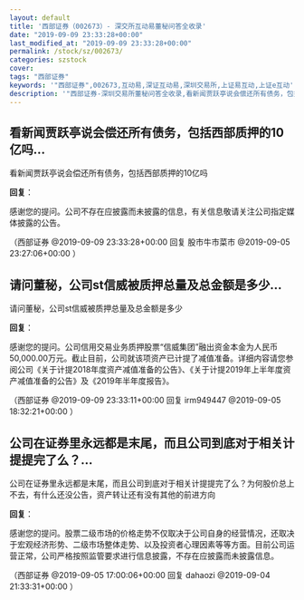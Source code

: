 ```yaml
---
layout: default
title: '西部证券（002673）- 深交所互动易董秘问答全收录'
date: "2019-09-09 23:33:28+00:00"
last_modified_at: "2019-09-09 23:33:28+00:00"
permalink: /stock/sz/002673/
categories: szstock
cover: 
tags: "西部证券"
keywords: '"西部证券",002673,互动易,深证互动易,深圳交易所,上证易互动,上证e互动'
description: '"西部证券-深圳交易所董秘问答全收录,看新闻贾跃亭说会偿还所有债务，包括西部质押的10亿吗"'
---
```


## 看新闻贾跃亭说会偿还所有债务，包括西部质押的10亿吗...

看新闻贾跃亭说会偿还所有债务，包括西部质押的10亿吗

**回复**：

感谢您的提问。公司不存在应披露而未披露的信息，有关信息敬请关注公司指定媒体披露的公告。 

（西部证券  @2019-09-09 23:33:28+00:00 回复 股市牛市菜市  @2019-09-05 23:27:06+00:00 ）

## 请问董秘，公司st信威被质押总量及总金额是多少...

请问董秘，公司st信威被质押总量及总金额是多少

**回复**：

感谢您的提问。公司信用交易业务质押股票“信威集团”融出资金本金为人民币50,000.00万元。截止目前，公司就该项资产已计提了减值准备。详细内容请您参阅公司《关于计提2018年度资产减值准备的公告》、《关于计提2019年上半年度资产减值准备的公告》及《2019年半年度报告》。 

（西部证券  @2019-09-09 23:33:11+00:00 回复 irm949447  @2019-09-05 18:32:21+00:00 ）

## 公司在证券里永远都是末尾，而且公司到底对于相关计提提完了么？...

公司在证券里永远都是末尾，而且公司到底对于相关计提提完了么？为何股价总上不去，有什么还没公告，资产转让还有没有其他的前进方向

**回复**：

感谢您的提问。股票二级市场的价格走势不仅取决于公司自身的经营情况，还取决于宏观经济形势、二级市场整体走势、以及投资者心理因素等等方面。目前公司运营正常，公司严格按照监管要求进行信息披露，不存在应披露而未披露信息。 

（西部证券  @2019-09-05 17:00:06+00:00 回复 dahaozi  @2019-09-04 21:33:31+00:00 ）

